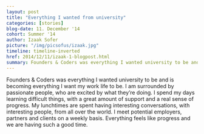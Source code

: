 ```yaml
---
layout: post
title: "Everything I wanted from university"
categories: [stories] 
blog-date: 11. December '14
cohort: Summer '14
author: Izaak Sofer
picture: "/img/picsofus/izaak.jpg"
timeline: timeline-inverted
href: 2014/12/11/izaak-1-blogpost.html
summary: Founders & Coders was everything I wanted university to be and is becoming everything I want my work life to be...
---
```



Founders & Coders was everything I wanted university to be and is becoming everything I want my work life to be. I am surrounded by passionate people, who are excited by what they’re doing. I spend my days learning difficult things, with a great amount of support and a real sense of progress. My lunchtimes are spent having interesting conversations, with interesting people, from all over the world. I meet potential employers, partners and clients on a weekly basis. Everything feels like progress and we are having such a good time.